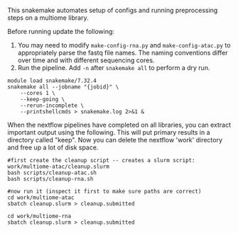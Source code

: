 This snakemake automates setup of configs and running preprocessing steps on a multiome library.

Before running update the following:
1. You may need to modify `make-config-rna.py` and `make-config-atac.py` to appropriately parse the fastq file names. The naming conventions differ over time and with different sequencing cores.
2. Run the pipeline. Add `-n` after `snakemake all` to perform a dry run.  

```
module load snakemake/7.32.4
snakemake all --jobname "{jobid}" \
    --cores 1 \
	--keep-going \
	--rerun-incomplete \
	--printshellcmds > snakemake.log 2>&1 &
```


When the nextflow pipelines have completed on all libraries, you can extract important output using the following. This will put primary results in a directory called "keep". Now you can delete the nextflow 'work' directory and free up a lot of disk space.
```
#first create the cleanup script -- creates a slurm script: work/multiome-atac/cleanup.slurm
bash scripts/cleanup-atac.sh
bash scripts/cleanup-rna.sh

#now run it (inspect it first to make sure paths are correct)
cd work/multiome-atac
sbatch cleanup.slurm > cleanup.submitted

cd work/multiome-rna
sbatch cleanup.slurm > cleanup.submitted
```
